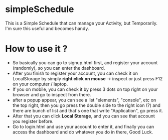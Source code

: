 # simpleSchedule
This is a Simple Schedule that can manage your Activity, but Temporarily. I'm sure this useful and becomes handy.  

# How to use it ?  
- So basically you can go to signup.html first, and register your account (randomly), so you can enter the dashboard.  
- After you finish to register your account, you can check it on LocalStorage by simply **right click on mouse** -> inspect or just press F12 on your computer / laptop.  
- If you on mobile, you can check it by press 3 dots on top right on your browser and go to inspect from there.  
- after a popup appear, you can see a list "elements", "console", etc on the top right, then you go press the double side to the right icon (?) and there are bunch of list and that's one that write "Application", go press it.  
- After that you can click **Local Storage**, and you can see that account you register before.
- Go to login.html and use your account to enter it, and finally you can access the dashboard and do whatever you do in there, Good Luck.
